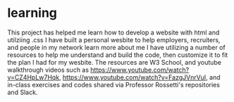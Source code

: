 # learning
This project has helped me learn how to develop a website with html and utilziing .css 
I have built a personal wesbite to help employers, recruiters, and people in my network learn more about me 
I have utilizing a number of resources to help me understand and build the code, then customize it to fit the plan I had for my wesbite.
The resources are W3 School, and youtube walkthrough videos such as https://www.youtube.com/watch?v=CZ4HpLw7Hqk, https://www.youtube.com/watch?v=FazgJVnrVuI, and in-class exercises and codes shared via Professor Rossetti's repositories and Slack. 